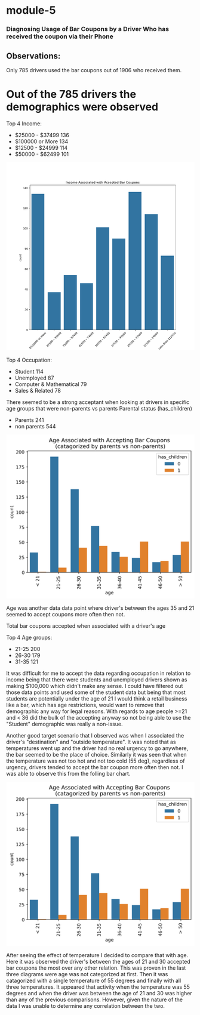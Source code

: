# module-5
### Diagnosing Usage of Bar Coupons by a Driver Who has received the coupon via their Phone

## Observations:

Only 785 drivers used the bar coupons out of 1906 who received them.
# Out of the 785 drivers the demographics were observed
Top 4 Income: 
- $25000 - $37499     136
- $100000 or More     134
- $12500 - $24999     114
- $50000 - $62499     101

![image](images/income_accepted_bar_coupons.png)


Top 4 Occupation:
- Student                       114
- Unemployed                    87
- Computer & Mathematical       79
- Sales & Related               78

There seemed to be a strong acceptant when looking at drivers in specific age groups that were non-parents vs parents
Parental status (has_children)
- Parents       241
- non parents   544 

![image](images/bar-coupon-all_ages-parental_status.png)


Age was another data data point where driver's between the ages 35 and 21 seemed to accept coupons more often then not.

Total bar coupons accepted when associated with a driver's age

Top 4 Age groups:
- 21-25    200
- 26-30    179
- 31-35    121

 
It was difficult for me to accept the data regarding occupation in relation to income being that there were students and unemployed drivers shown as making $100,000 which didn't make any sense.  I could have filtered out those data points and used some of the student data but being that most students are potentially under the age of 21 I would think a retail business like a bar, which has age restrictions, would want to remove that demographic any way for legal reasons.  With regards to age people >=21 and < 36 did the bulk of the accepting anyway so not being able to use the "Student" demographic was really a non-issue.

Another good target scenario that I observed was when I associated the driver's "destination" and "outside temperature".  It was noted that as temperatures went up and the driver had no real urgency to go anywhere, the bar seemed to be the place of choice.  Similarly it was seen that when the temperature was not too hot and not too cold (55 deg), regardless of urgency, drivers tended to accept the bar coupon more often then not.  I was able to observe this from the folling bar chart.

![image](images/bar-coupon-all_ages-parental_status.png)


After seeing the effect of temperature I decided to compare that with age.  Here it was observed the driver's between the ages of 21 and 30 accepted bar coupons the most over any other relation.  This was proven in the last three diagrams were age was not categorized at first.  Then it was catagorized with a single temperature of 55 degrees and finally with all three temperatures.  It appeared that activity when the temperature was 55 degrees and when the driver was between the age of 21 and 30 was higher than any of the previous comparisons.  However, given the nature of the data I was unable to determine any correlation between the two.
